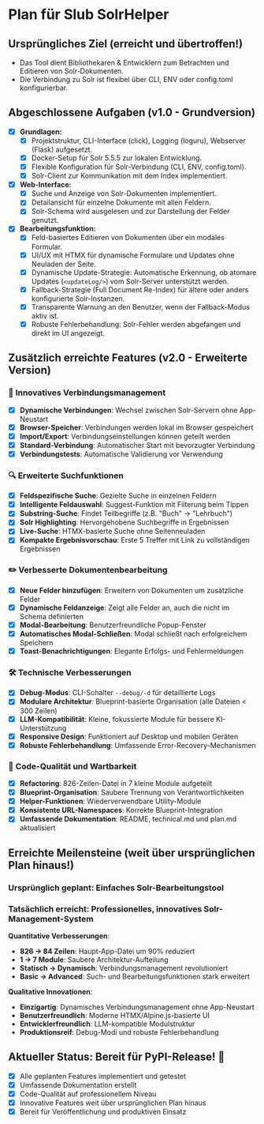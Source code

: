 # Plan für Slub SolrHelper

## Ursprüngliches Ziel (erreicht und übertroffen!)
- Das Tool dient Bibliothekaren & Entwicklern zum Betrachten und Editieren von Solr-Dokumenten.
- Die Verbindung zu Solr ist flexibel über CLI, ENV oder config.toml konfigurierbar.

## Abgeschlossene Aufgaben (v1.0 - Grundversion)
- [x] **Grundlagen:**
    - [x] Projektstruktur, CLI-Interface (click), Logging (loguru), Webserver (Flask) aufgesetzt.
    - [x] Docker-Setup für Solr 5.5.5 zur lokalen Entwicklung.
    - [x] Flexible Konfiguration für Solr-Verbindung (CLI, ENV, config.toml).
    - [x] Solr-Client zur Kommunikation mit dem Index implementiert.
- [x] **Web-Interface:**
    - [x] Suche und Anzeige von Solr-Dokumenten implementiert.
    - [x] Detailansicht für einzelne Dokumente mit allen Feldern.
    - [x] Solr-Schema wird ausgelesen und zur Darstellung der Felder genutzt.
- [x] **Bearbeitungsfunktion:**
    - [x] Feld-basiertes Editieren von Dokumenten über ein modales Formular.
    - [x] UI/UX mit HTMX für dynamische Formulare und Updates ohne Neuladen der Seite.
    - [x] Dynamische Update-Strategie: Automatische Erkennung, ob atomare Updates (`<updateLog/>`) vom Solr-Server unterstützt werden.
    - [x] Fallback-Strategie (Full Document Re-Index) für ältere oder anders konfigurierte Solr-Instanzen.
    - [x] Transparente Warnung an den Benutzer, wenn der Fallback-Modus aktiv ist.
    - [x] Robuste Fehlerbehandlung: Solr-Fehler werden abgefangen und direkt im UI angezeigt.

## Zusätzlich erreichte Features (v2.0 - Erweiterte Version)

### 🚀 **Innovatives Verbindungsmanagement**
- [x] **Dynamische Verbindungen**: Wechsel zwischen Solr-Servern ohne App-Neustart
- [x] **Browser-Speicher**: Verbindungen werden lokal im Browser gespeichert
- [x] **Import/Export**: Verbindungseinstellungen können geteilt werden
- [x] **Standard-Verbindung**: Automatischer Start mit bevorzugter Verbindung
- [x] **Verbindungstests**: Automatische Validierung vor Verwendung

### 🔍 **Erweiterte Suchfunktionen**
- [x] **Feldspezifische Suche**: Gezielte Suche in einzelnen Feldern
- [x] **Intelligente Feldauswahl**: Suggest-Funktion mit Filterung beim Tippen
- [x] **Substring-Suche**: Findet Teilbegriffe (z.B. "Buch" → "Lehrbuch")
- [x] **Solr Highlighting**: Hervorgehobene Suchbegriffe in Ergebnissen
- [x] **Live-Suche**: HTMX-basierte Suche ohne Seitenneuladen
- [x] **Kompakte Ergebnisvorschau**: Erste 5 Treffer mit Link zu vollständigen Ergebnissen

### ✏️ **Verbesserte Dokumentenbearbeitung**
- [x] **Neue Felder hinzufügen**: Erweitern von Dokumenten um zusätzliche Felder
- [x] **Dynamische Feldanzeige**: Zeigt alle Felder an, auch die nicht im Schema definierten
- [x] **Modal-Bearbeitung**: Benutzerfreundliche Popup-Fenster
- [x] **Automatisches Modal-Schließen**: Modal schließt nach erfolgreichem Speichern
- [x] **Toast-Benachrichtigungen**: Elegante Erfolgs- und Fehlermeldungen

### 🛠️ **Technische Verbesserungen**
- [x] **Debug-Modus**: CLI-Schalter `--debug/-d` für detaillierte Logs
- [x] **Modulare Architektur**: Blueprint-basierte Organisation (alle Dateien < 300 Zeilen)
- [x] **LLM-Kompatibilität**: Kleine, fokussierte Module für bessere KI-Unterstützung
- [x] **Responsive Design**: Funktioniert auf Desktop und mobilen Geräten
- [x] **Robuste Fehlerbehandlung**: Umfassende Error-Recovery-Mechanismen

### 🔧 **Code-Qualität und Wartbarkeit**
- [x] **Refactoring**: 826-Zeilen-Datei in 7 kleine Module aufgeteilt
- [x] **Blueprint-Organisation**: Saubere Trennung von Verantwortlichkeiten
- [x] **Helper-Funktionen**: Wiederverwendbare Utility-Module
- [x] **Konsistente URL-Namespaces**: Korrekte Blueprint-Integration
- [x] **Umfassende Dokumentation**: README, technical.md und plan.md aktualisiert

## Erreichte Meilensteine (weit über ursprünglichen Plan hinaus!)

### **Ursprünglich geplant**: Einfaches Solr-Bearbeitungstool
### **Tatsächlich erreicht**: Professionelles, innovatives Solr-Management-System

**Quantitative Verbesserungen**:
- **826 → 84 Zeilen**: Haupt-App-Datei um 90% reduziert
- **1 → 7 Module**: Saubere Architektur-Aufteilung
- **Statisch → Dynamisch**: Verbindungsmanagement revolutioniert
- **Basic → Advanced**: Such- und Bearbeitungsfunktionen stark erweitert

**Qualitative Innovationen**:
- **Einzigartig**: Dynamisches Verbindungsmanagement ohne App-Neustart
- **Benutzerfreundlich**: Moderne HTMX/Alpine.js-basierte UI
- **Entwicklerfreundlich**: LLM-kompatible Modulstruktur
- **Produktionsreif**: Debug-Modi und robuste Fehlerbehandlung

## Aktueller Status: Bereit für PyPI-Release! 🎯
- [x] Alle geplanten Features implementiert und getestet
- [x] Umfassende Dokumentation erstellt
- [x] Code-Qualität auf professionellem Niveau
- [x] Innovative Features weit über ursprünglichen Plan hinaus
- [x] Bereit für Veröffentlichung und produktiven Einsatz

